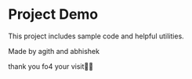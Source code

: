 # Project Demo

This project includes sample code and helpful utilities.

Made by agith and abhishek

thank you fo4 your visit🙂💞